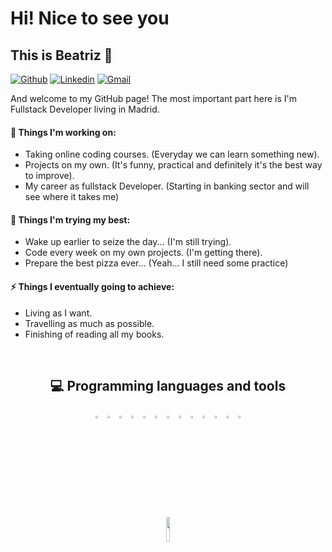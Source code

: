 # Hi! Nice to see you 
## This is Beatriz 👋

[![Github](https://img.shields.io/badge/-Github-000?style=flat&logo=Github&logoColor=white)](https://github.com/Bemart93)
[![Linkedin](https://img.shields.io/badge/-LinkedIn-blue?style=flat&logo=Linkedin&logoColor=white)](https://www.linkedin.com/in/beatriz-martinez-larrucea/)
[![Gmail](https://img.shields.io/badge/-Gmail-c14438?style=flat&logo=Gmail&logoColor=white)](mailto:bemart93@gmail.com)

And welcome to my GitHub page! The most important part here is I'm Fullstack Developer living in Madrid.

#### 🔭 Things I'm working on: 
- Taking online coding courses. (Everyday we can learn something new). 
- Projects on my own. (It's funny, practical and definitely it's the best way to improve).
- My career as fullstack Developer. (Starting in banking sector and will see where it takes me) 

#### 🌱 Things I'm trying my best: 
- Wake up earlier to seize the day... (I'm still trying).
- Code every week on my own projects. (I'm getting there).
- Prepare the best pizza ever... (Yeah... I still need some practice)

#### ⚡ Things I eventually going to achieve: 
- Living as I want.
- Travelling as much as possible.
- Finishing of reading all my books.
<br>
<h2 align="center">
  💻 Programming languages and tools
</h2>
<p align="center">
  <code><img width="3%" src="https://www.vectorlogo.zone/logos/w3_html5/w3_html5-icon.svg"></code>
  <code><img width="3%" src="https://www.vectorlogo.zone/logos/w3_css/w3_css-icon.svg"></code>
  <code><img width="3%" src="https://www.vectorlogo.zone/logos/sass-lang/sass-lang-icon.svg"></code>
  <code><img width="3%" src="https://www.vectorlogo.zone/logos/tailwindcss/tailwindcss-icon.svg"></code>
  <code><img width="3%" src="https://www.vectorlogo.zone/logos/javascript/javascript-icon.svg"></code>
  <code><img width="3%" src="https://www.vectorlogo.zone/logos/reactjs/reactjs-icon.svg"></code>
  <code><img width="3%" src="https://www.vectorlogo.zone/logos/angular/angular-icon.svg"></code>
  <code><img width="3%" src="https://www.vectorlogo.zone/logos/typescriptlang/typescriptlang-icon.svg"></code>
  <code><img width="3%" src="https://www.vectorlogo.zone/logos/nodejs/nodejs-icon.svg"></code>
  <code><img width="3%" src="https://www.vectorlogo.zone/logos/mongodb/mongodb-icon.svg"></code>
  <code><img width="3%" src="https://www.vectorlogo.zone/logos/expressjs/expressjs-icon.svg"></code>
  <code><img width="3%" src="https://www.vectorlogo.zone/logos/git-scm/git-scm-icon.svg"></code>
  <code><img width="3%" src="https://www.vectorlogo.zone/logos/android/android-official.svg"></code>
</p>
<br>

<p align="center">
  <a href="https://github.com/Daggy1234">
    <img width="10%" src="https://github-readme-stats.vercel.app/api/top-langs/?username=Bemart93&layout=compact&theme=monokai&hide=glsl" />
  </a>
</p>




<!--
**Bemart93/Bemart93** is a ✨ _special_ ✨ repository because its `README.md` (this file) appears on your GitHub profile.

Here are some ideas to get you started:

- 🔭 I’m currently working on ...
- 🌱 I’m currently learning ...
- 👯 I’m looking to collaborate on ...
- 🤔 I’m looking for help with ...
- 💬 Ask me about ...
- 📫 How to reach me: ...
- 😄 Pronouns: ...
- ⚡ Fun fact: ...
-->
